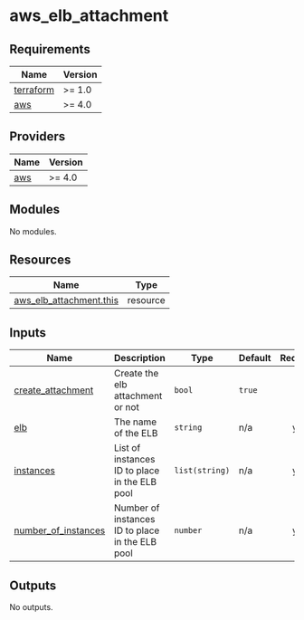 # aws_elb_attachment

<!-- BEGIN_TF_DOCS -->
## Requirements

| Name | Version |
|------|---------|
| <a name="requirement_terraform"></a> [terraform](#requirement\_terraform) | >= 1.0 |
| <a name="requirement_aws"></a> [aws](#requirement\_aws) | >= 4.0 |

## Providers

| Name | Version |
|------|---------|
| <a name="provider_aws"></a> [aws](#provider\_aws) | >= 4.0 |

## Modules

No modules.

## Resources

| Name | Type |
|------|------|
| [aws_elb_attachment.this](https://registry.terraform.io/providers/hashicorp/aws/latest/docs/resources/elb_attachment) | resource |

## Inputs

| Name | Description | Type | Default | Required |
|------|-------------|------|---------|:--------:|
| <a name="input_create_attachment"></a> [create\_attachment](#input\_create\_attachment) | Create the elb attachment or not | `bool` | `true` | no |
| <a name="input_elb"></a> [elb](#input\_elb) | The name of the ELB | `string` | n/a | yes |
| <a name="input_instances"></a> [instances](#input\_instances) | List of instances ID to place in the ELB pool | `list(string)` | n/a | yes |
| <a name="input_number_of_instances"></a> [number\_of\_instances](#input\_number\_of\_instances) | Number of instances ID to place in the ELB pool | `number` | n/a | yes |

## Outputs

No outputs.
<!-- END_TF_DOCS -->

